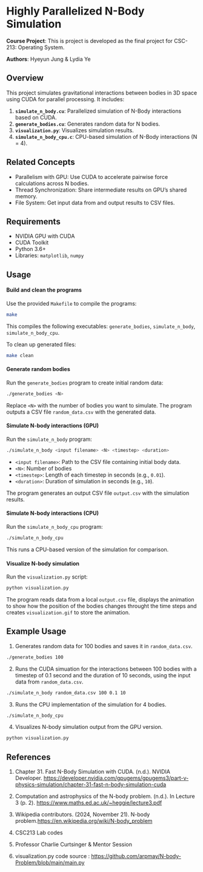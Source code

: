 # Highly Parallelized N-Body Simulation

**Course Project**: This is project is developed as the final project for CSC-213: Operating System.

**Authors**: Hyeyun Jung & Lydia Ye

## Overview

This project simulates gravitational interactions between bodies in 3D space using CUDA for parallel processing. It includes:

1. **`simulate_n_body.cu`**: Parallelized simulation of N-Body interactions based on CUDA.
2. **`generate_bodies.cu`**: Generates random data for N bodies.
3. **`visualization.py`**: Visualizes simulation results.
4. **`simulate_n_body_cpu.c`**: CPU-based simulation of N-Body interactions (N = 4).

## Related Concepts

- Parallelism with GPU: Use CUDA to accelerate pairwise force calculations across N bodies.
- Thread Synchronization: Share intermediate results on GPU’s shared memory.
- File System: Get input data from and output results to CSV files.

## Requirements

- NVIDIA GPU with CUDA
- CUDA Toolkit
- Python 3.6+
- Libraries: `matplotlib`, `numpy`

## Usage

#### Build and clean the programs

Use the provided `Makefile` to compile the programs:

```bash
make
```

This compiles the following executables: `generate_bodies`, `simulate_n_body`, `simulate_n_body_cpu`.

To clean up generated files:

```bash
make clean
```

#### Generate random bodies

Run the `generate_bodies` program to create initial random data:

```bash
./generate_bodies <N>
```

Replace `<N>` with the number of bodies you want to simulate. The program outputs a CSV file `random_data.csv` with the generated data.

#### Simulate N-body interactions (GPU)

Run the `simulate_n_body` program:

```bash
./simulate_n_body <input filename> <N> <timestep> <duration>
```

- `<input filename>`: Path to the CSV file containing initial body data.
- `<N>`: Number of bodies
- `<timestep>`: Length of each timestep in seconds (e.g., `0.01`).
- `<duration>`: Duration of simulation in seconds (e.g., `10`).

The program generates an output CSV file `output.csv` with the simulation results.

#### Simulate N-body interactions (CPU)

Run the `simulate_n_body_cpu` program:

```bash
./simulate_n_body_cpu
```

This runs a CPU-based version of the simulation for comparison.

#### Visualize N-body simulation

Run the `visualization.py` script:

```bash
python visualization.py
```

The program reads data from a local `output.csv` file, displays the animation to show how the position of the bodies changes throught the time steps and creates `visualization.gif` to store the animation.

## Example Usage

1. Generates random data for 100 bodies and saves it in `random_data.csv`.

```bash
./generate_bodies 100
```

2. Runs the CUDA simuation for the interactions between 100 bodies with a timestep of 0.1 second and the duration of 10 seconds, using the input data from `random_data.csv`.

```bash
./simulate_n_body random_data.csv 100 0.1 10
```

3. Runs the CPU implementation of the simulation for 4 bodies.

```bash
./simulate_n_body_cpu
```

4. Visualizes N-body simulation output from the GPU version.

```bash
python visualization.py
```

## References

1. Chapter 31. Fast N-Body Simulation with CUDA. (n.d.). NVIDIA Developer. https://developer.nvidia.com/gpugems/gpugems3/part-v-physics-simulation/chapter-31-fast-n-body-simulation-cuda

2. Computation and astrophysics of the N-body problem. (n.d.). In Lecture 3 (p. 2). https://www.maths.ed.ac.uk/~heggie/lecture3.pdf

3. Wikipedia contributors. (2024, November 21). N-body problem.https://en.wikipedia.org/wiki/N-body_problem

4. CSC213 Lab codes

5. Professor Charlie Curtsinger & Mentor Session

6. visualization.py code source : https://github.com/arpmay/N-body-Problem/blob/main/main.py
